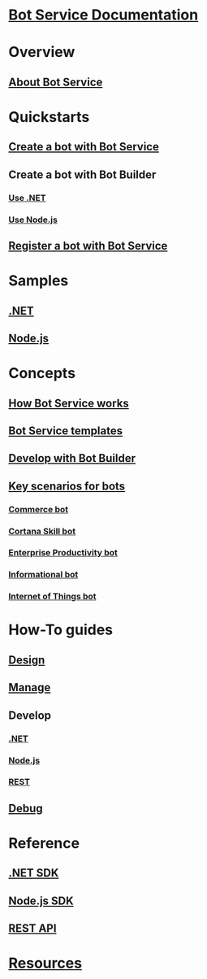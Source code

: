 # [Bot Service Documentation](index.yml)
# Overview
## [About Bot Service](bot-service-overview-introduction.md)
# Quickstarts
## [Create a bot with Bot Service](~/bot-service-quickstart.md)
## Create a bot with Bot Builder
### [Use .NET](~/dotnet/bot-builder-dotnet-quickstart.md)
### [Use Node.js](~/nodejs/bot-builder-nodejs-quickstart.md)
## [Register a bot with Bot Service](bot-service-quickstart-registration.md)
# Samples
## [.NET](~/dotnet/bot-builder-dotnet-samples.md)
## [Node.js](~/nodejs/bot-builder-nodejs-samples.md)
# Concepts
## [How Bot Service works](bot-service-overview-readme.md)
## [Bot Service templates](bot-service-concept-templates.md)
## [Develop with Bot Builder](bot-builder-overview-getstarted.md)
## [Key scenarios for bots](bot-service-scenario-overview.md)
### [Commerce bot](bot-service-scenario-commerce.md)
### [Cortana Skill bot](bot-service-scenario-cortana-skill.md)
### [Enterprise Productivity bot](bot-service-scenario-enterprise-productivity.md)
### [Informational bot](bot-service-scenario-informational.md)
### [Internet of Things bot](bot-service-scenario-internet-things.md)
# How-To guides
## [Design](design/TOC.md)
## [Manage](manage/TOC.md)
## Develop
### [.NET](dotnet/)
### [Node.js](nodejs/)
### [REST](rest-api/)
## [Debug](debug/TOC.md)
# Reference
## [.NET SDK](/dotnet/api/?view=botbuilder-3.12.2.4)
## [Node.js SDK](https://docs.botframework.com/en-us/node/builder/chat-reference/modules/_botbuilder_d_.html)
## [REST API](rest-api/bot-framework-rest-connector-api-reference.md)
# [Resources](resources/TOC.md)

